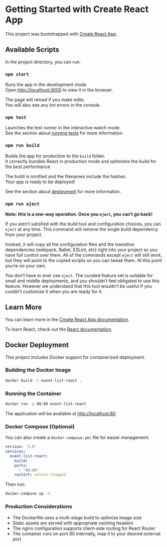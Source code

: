 # Getting Started with Create React App 

This project was bootstrapped with [Create React App](https://github.com/facebook/create-react-app).

## Available Scripts

In the project directory, you can run:

### `npm start`

Runs the app in the development mode.\
Open [http://localhost:3000](http://localhost:3000) to view it in the browser.

The page will reload if you make edits.\
You will also see any lint errors in the console.

### `npm test`

Launches the test runner in the interactive watch mode.\
See the section about [running tests](https://facebook.github.io/create-react-app/docs/running-tests) for more information.

### `npm run build`

Builds the app for production to the `build` folder.\
It correctly bundles React in production mode and optimizes the build for the best performance.

The build is minified and the filenames include the hashes.\
Your app is ready to be deployed!

See the section about [deployment](https://facebook.github.io/create-react-app/docs/deployment) for more information.

### `npm run eject`

**Note: this is a one-way operation. Once you `eject`, you can’t go back!**

If you aren’t satisfied with the build tool and configuration choices, you can `eject` at any time. This command will remove the single build dependency from your project.

Instead, it will copy all the configuration files and the transitive dependencies (webpack, Babel, ESLint, etc) right into your project so you have full control over them. All of the commands except `eject` will still work, but they will point to the copied scripts so you can tweak them. At this point you’re on your own.

You don’t have to ever use `eject`. The curated feature set is suitable for small and middle deployments, and you shouldn’t feel obligated to use this feature. However we understand that this tool wouldn’t be useful if you couldn’t customize it when you are ready for it.

## Learn More

You can learn more in the [Create React App documentation](https://facebook.github.io/create-react-app/docs/getting-started).

To learn React, check out the [React documentation](https://reactjs.org/).

## Docker Deployment

This project includes Docker support for containerized deployment.

### Building the Docker Image

```bash
docker build -t event-list-react .
```

### Running the Container

```bash
docker run -p 80:80 event-list-react
```

The application will be available at [http://localhost:80](http://localhost:80).

### Docker Compose (Optional)

You can also create a `docker-compose.yml` file for easier management:

```yaml
version: '3.8'
services:
  event-list-react:
    build: .
    ports:
      - "80:80"
    restart: unless-stopped
```

Then run:
```bash
docker-compose up -d
```

### Production Considerations

- The Dockerfile uses a multi-stage build to optimize image size
- Static assets are served with appropriate caching headers
- The nginx configuration supports client-side routing for React Router
- The container runs on port 80 internally, map it to your desired external port
